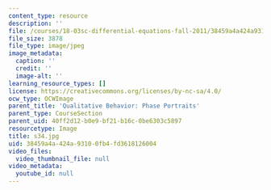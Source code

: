 ```yaml
---
content_type: resource
description: ''
file: /courses/18-03sc-differential-equations-fall-2011/38459a4a424a93100fb4fd3618126004_s34.jpg
file_size: 3878
file_type: image/jpeg
image_metadata:
  caption: ''
  credit: ''
  image-alt: ''
learning_resource_types: []
license: https://creativecommons.org/licenses/by-nc-sa/4.0/
ocw_type: OCWImage
parent_title: 'Qualitative Behavior: Phase Portraits'
parent_type: CourseSection
parent_uid: 40ff2d12-b0e9-bf21-b16c-0be6303c5897
resourcetype: Image
title: s34.jpg
uid: 38459a4a-424a-9310-0fb4-fd3618126004
video_files:
  video_thumbnail_file: null
video_metadata:
  youtube_id: null
---
```

